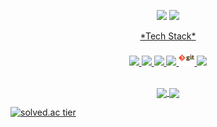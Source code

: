<div align="center">

<a href="https://blog.naver.com/jnsblog" target="_blank"><img src="https://img.shields.io/badge/N_Blog-03C75A?style=plastic&logo=naver&logoColor=white"/></a>
<a href="https://linkbio.co/junhyukkwon" target="_blank"><img src="https://img.shields.io/badge/Junhyuk-5C1F87?style=plastic&logo=alfred&logoColor=white"/>

</div>

<div align=center>
*Tech Stack*  
</div>


<div align=center>
  
<code><img height="25" src="https://img.icons8.com/color/240/000000/python.png"></code> <!-- Python -->
<code><img height="25" src="https://img.icons8.com/color/240/000000/java-coffee-cup-logo.png"></code> <!-- Java -->
<code><img height="25" src="https://img.icons8.com/color/240/000000/html-5.png"></code> <!-- HTML -->
<code><img height="25" src="https://img.icons8.com/color/48/000000/spring-logo.png"></code> <!-- Spring Boot -->
<code><img height="25" src="https://raw.githubusercontent.com/github/explore/80688e429a7d4ef2fca1e82350fe8e3517d3494d/topics/git/git.png"></code> <!-- Git -->
<code><img height="25" src="https://img.icons8.com/color/240/000000/amazon-web-services.png"></code> <!-- AWS -->

</div>

</br>

<div align=center>
<img src="https://github-readme-stats.vercel.app/api?username=Diame58&show_icons=true&theme=tokyonight" align="center" style="width: 53%" />
<img src="https://github-readme-stats.vercel.app/api/top-langs/?username=Diame58&layout=compact&theme=tokyonight" align="center" style="width: 42%" /> 
</div>


[![solved.ac tier](http://mazassumnida.wtf/api/v2/generate_badge?boj=jrinda)](https://solved.ac/jrinda)

